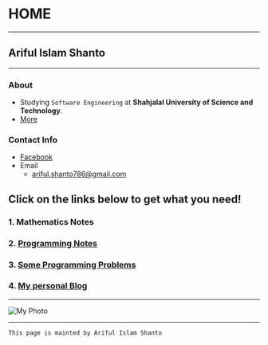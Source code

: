 # HOME

***

## Ariful Islam Shanto

***

### About

- Studying `Software Engineering` at **Shahjalal University of Science and Technology**.
- [More](https://shanto-swe029.github.io/about)

### Contact Info
- [Facebook](https://facebook.com/shanto3585)
- Email
	- ariful.shanto786@gmail.com

## Click on the links below to get what you need!

### 1. Mathematics Notes
### 2. [Programming Notes](https://shanto-swe029.github.io/programmingnotes)
### 3. [Some Programming Problems](https://shanto-swe029.github.io/programmingproblems)
### 4. [My personal Blog](https://programmingnotesofshanto.blogspot.com/)

***

![My Photo](https://shanto-swe029.github.io/shanto.jpg)<br/>

***

`This page is mainted by Ariful Islam Shanto`
